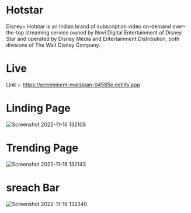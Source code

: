 # Hotstar


Disney+ Hotstar is an Indian brand of subscription video on-demand over-the-top streaming service owned by Novi Digital Entertainment of Disney Star and operated by Disney Media and Entertainment Distribution, both divisions of The Walt Disney Company.

# Live
Link :- https://preeminent-marzipan-04585e.netlify.app

# Linding Page
![Screenshot 2022-11-16 132108](https://user-images.githubusercontent.com/101393474/202120273-590dfdc0-072b-49f3-8bd2-19ead0601cc6.png)

# Trending Page
![Screenshot 2022-11-16 132143](https://user-images.githubusercontent.com/101393474/202120590-8eedf477-a0bf-43c3-8164-1ce927192325.png)

# sreach Bar

![Screenshot 2022-11-16 132340](https://user-images.githubusercontent.com/101393474/202121741-dafd1df2-77d4-40cb-83f0-d7931e398899.png)



